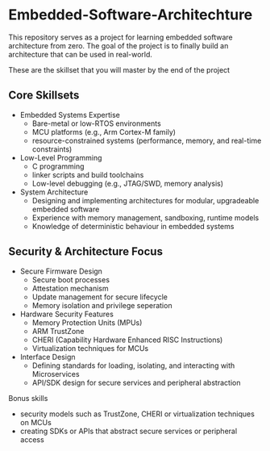 # Embedded-Software-Architechture
This repository serves as a project for learning embedded software architecture from zero. The goal of the project is to finally build an architecture that can be used in real-world.

These are the skillset that you will master by the end of the project
## Core Skillsets
* Embedded Systems Expertise
  * Bare-metal or low-RTOS environments
  * MCU platforms (e.g., Arm Cortex-M family)
  * resource-constrained systems (performance, memory, and real-time constraints)
* Low-Level Programming
  * C programming
  * linker scripts and build toolchains
  * Low-level debugging (e.g., JTAG/SWD, memory analysis)
* System Architecture
  * Designing and implementing architectures for modular, upgradeable embedded software
  * Experience with memory management, sandboxing, runtime models
  * Knowledge of deterministic behaviour in embedded systems

## Security & Architecture Focus
* Secure Firmware Design
  * Secure boot processes
  * Attestation mechanism
  * Update management for secure lifecycle
  * Memory isolation and privilege seperation
* Hardware Security Features
  * Memory Protection Units (MPUs)
  * ARM TrustZone
  * CHERI (Capability Hardware Enhanced RISC Instructions)
  * Virtualization techniques for MCUs
* Interface Design
  * Defining standards for loading, isolating, and interacting with Microservices
  * API/SDK design for secure services and peripheral abstraction


Bonus skills
* security models such as TrustZone, CHERI or virtualization techniques on MCUs
* creating SDKs or APIs that abstract secure services or peripheral access

